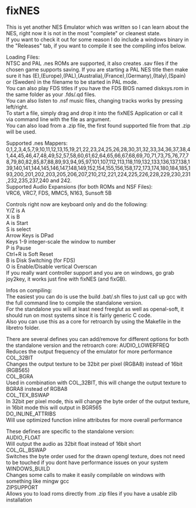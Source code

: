 # fixNES
This is yet another NES Emulator which was written so I can learn about the NES, right now it is not in the most "complete" or cleanest state.  
If you want to check it out for some reason I do include a windows binary in the "Releases" tab, if you want to compile it see the compiling infos below.    

Loading Files:  
NTSC and PAL .nes ROMs are supported, it also creates .sav files if the chosen game supports saving.
If you are starting a PAL NES title then make sure it has (E),(Europe),(PAL),(Australia),(France),(Germany),(Italy),(Spain) or (Sweden) in the filename to be started in PAL mode.  
You can also play FDS titles if you have the FDS BIOS named disksys.rom in the same folder as your .fds/.qd files.  
You can also listen to .nsf music files, changing tracks works by pressing left/right.  
To start a file, simply drag and drop it into the fixNES Application or call it via command line with the file as argument.  
You can also load from a .zip file, the first found supported file from that .zip will be used.    

Supported .nes Mappers:  
0,1,2,3,4,5,7,9,10,11,12,13,15,19,21,22,23,24,25,26,28,30,31,32,33,34,36,37,38,41,44,45,46,47,48,49,52,57,58,60,61,62,64,65,66,67,68,69,70,71,73,75,76,77,78,79,80,82,85,87,88,89,93,94,95,97,101,107,112,113,118,119,132,133,136,137,138,139,140,141,144,145,146,147,148,149,152,154,155,156,158,172,173,174,180,184,185,193,200,201,202,203,205,206,207,210,212,221,224,225,226,228,229,230,231,232,235,237,240 and 242.  
Supported Audio Expansions (for both ROMs and NSF Files):  
VRC6, VRC7, FDS, MMC5, N163, Sunsoft 5B    

Controls right now are keyboard only and do the following:  
Y/Z is A  
X is B  
A is Start  
S is select  
Arrow Keys is DPad  
Keys 1-9 integer-scale the window to number  
P is Pause  
Ctrl+R is Soft Reset  
B is Disk Switching (for FDS)  
O is Enable/Disable vertical Overscan  
If you really want controller support and you are on windows, go grab joy2key, it works just fine with fixNES (and fixGB).    

Infos on compiling:  
The easiest you can do is use the build .bat/.sh files to just call up gcc with the full command line to compile the standalone version.  
For the standalone you will at least need freeglut as well as openal-soft, it should run on most systems since it is fairly generic C code.  
Also you can use this as a core for retroarch by using the Makefile in the libretro folder.    

There are several defines you can add/remove for different options for both the standalone version and the retroarch core:
AUDIO_LOWERFREQ  
Reduces the output frequency of the emulator for more performance  
COL_32BIT  
Changes the output texture to be 32bit per pixel (RGBA8) instead of 16bit (RGB565)  
COL_BGRA  
Used in combination with COL_32BIT, this will change the output texture to BGRA8 instead of RGBA8  
COL_TEX_BSWAP  
In 32bit per pixel mode, this will change the byte order of the output texture, in 16bit mode this will output in BGR565  
DO_INLINE_ATTRIBS  
Will use optimized function inline attributes for more overall performance    

These defines are specific to the standalone version:  
AUDIO_FLOAT  
Will output the audio as 32bit float instead of 16bit short  
COL_GL_BSWAP  
Switches the byte order used for the drawn opengl texture, does not need to be touched if you dont have performance issues on your system  
WINDOWS_BUILD  
Changes some calls to make it easily compilable on windows with something like mingw gcc  
ZIPSUPPORT  
Allows you to load roms directly from .zip files if you have a usable zlib installation  
